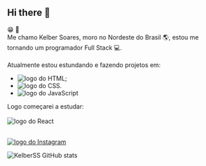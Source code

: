 ## Hi there 👋
:grin: :rocket:
<br>
Me chamo Kelber Soares, moro no Nordeste do Brasil :earth_americas:, estou me tornando um programador Full Stack :computer:.
<br>
<br>
Atualmente estou estundando e fazendo projetos em:
- <img src="https://img.shields.io/badge/HTML-239120?style=for-the-badge&logo=html5&logoColor=white" alt="logo do HTML">;
- <img src="https://img.shields.io/badge/CSS-239120?&style=for-the-badge&logo=css3&logoColor=white" alt="logo do CSS">.
- <img src="https://img.shields.io/badge/JavaScript-F7DF1E?style=for-the-badge&logo=javascript&logoColor=black" alt="logo do JavaScript">
Logo começarei a estudar:
<br>
<br>
<img src="https://img.shields.io/badge/React-20232A?style=for-the-badge&logo=react&logoColor=61DAFB" alt="logo do React">
<br>
 
<br>
<a href="https://www.instagram.com/kelbersoares/"><img src="https://img.shields.io/badge/Instagram-E4405F?style=for-the-badge&logo=instagram&logoColor=white" alt="logo do Instagram"> </a>


![KelberSS GitHub stats](https://github-readme-stats.vercel.app/api?username=KelberSS&show_icons=true&theme=transparent)
